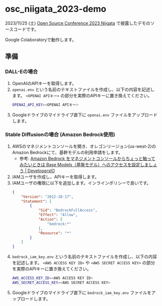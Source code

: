 # osc_niigata_2023-demo

2023/11/25 (土) [Open Source Conference 2023 Niigata](https://ospn.connpass.com/event/297587/) で披露したデモのソースコードです。

Google Colaboratoryで動作します。

## 準備

### DALL-Eの場合

1. OpenAIのAPIキーを取得します。
2. `openai.env` という名前のテキストファイルを作成し、以下の内容を記述します。
    `<OPENAI APIキー>` の部分を実際のAPIキーに置き換えてください。
    ```bash
    OPENAI_API_KEY=<OPENAI APIキー>
    ```
3. Googleドライブのマイドライブ直下に `openai.env` ファイルをアップロードします。

### Stable Diffusionの場合 (Amazon Bedrock使用)

1. AWSのマネジメントコンソールを開き、オレゴンリージョン(us-west-2)のAmazon Bedrockにて、基幹モデルの利用申請をします。
    - 参考: [Amazon Bedrock をマネジメントコンソールからちょっと触ってみたいときは Base Models（基盤モデル）へのアクセスを設定しましょう | DevelopersIO](https://dev.classmethod.jp/articles/if-you-want-to-try-out-amazon-bedrock-from-the-management-console-you-can-set-up-access-to-base-models/)
2. IAMユーザを作成し、APIキーを取得します。
3. IAMユーザの権限に以下を追加します。インラインポリシーで良いです。
    ```json
    {
        "Version": "2012-10-17",
        "Statement": [
            {
                "Sid": "BedrockFullAccess",
                "Effect": "Allow",
                "Action": [
                    "bedrock:*"
                ],
                "Resource": "*"
            }
        ]
    }
    ```
4. `bedrock_iam_key.env` という名前のテキストファイルを作成し、以下の内容を記述します。
    `<AWS ACCESS KEY ID>` や `<AWS SECRET ACCESS KEY>` の部分を実際のAPIキーに置き換えてください。
    ```bash
    AWS_ACCESS_KEY_ID=<AWS ACCESS KEY ID>
    AWS_SECRET_ACCESS_KEY=<AWS SECRET ACCESS KEY>
    ```
5. Googleドライブのマイドライブ直下に `bedrock_iam_key.env` ファイルをアップロードします。
